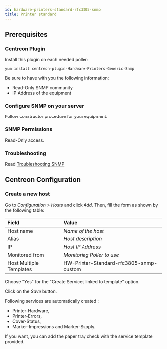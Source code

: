 ```yaml
---
id: hardware-printers-standard-rfc3805-snmp
title: Printer standard
---
```


## Prerequisites

### Centreon Plugin

Install this plugin on each needed poller:

``` shell
yum install centreon-plugin-Hardware-Printers-Generic-Snmp
```

Be sure to have with you the following information:

  - Read-Only SNMP community
  - IP Address of the equipment

### Configure SNMP on your server

Follow constructor procedure for your equipment.

### SNMP Permissions

Read-Only access.

### Troubleshooting

Read [Troubleshooting
SNMP](../getting-started/how-to-guides/troubleshooting-plugins/#snmpv3-options-mapping)

## Centreon Configuration

### Create a new host

Go to *Configuration \> Hosts* and click *Add*. Then, fill the form as shown by
the following table:

| Field                   | Value                                   |
| :---------------------- | :-------------------------------------- |
| Host name               | *Name of the host*                      |
| Alias                   | *Host description*                      |
| IP                      | *Host IP Address*                       |
| Monitored from          | *Monitoring Poller to use*              |
| Host Multiple Templates | HW-Printer-Standard-rfc3805-snmp-custom |

Choose "Yes" for the "Create Services linked to template" option.

Click on the *Save* button.

Following services are automatically created :

  - Printer-Hardware,
  - Printer-Errors,
  - Cover-Status,
  - Marker-Impressions and Marker-Supply.

If you want, you can add the paper tray check with the service template
provided.
